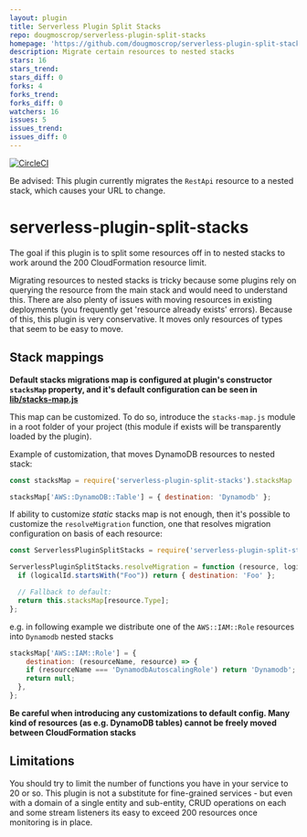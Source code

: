 ```yaml
---
layout: plugin
title: Serverless Plugin Split Stacks
repo: dougmoscrop/serverless-plugin-split-stacks
homepage: 'https://github.com/dougmoscrop/serverless-plugin-split-stacks'
description: Migrate certain resources to nested stacks
stars: 16
stars_trend: 
stars_diff: 0
forks: 4
forks_trend: 
forks_diff: 0
watchers: 16
issues: 5
issues_trend: 
issues_diff: 0
---
```



[![CircleCI](https://circleci.com/gh/dougmoscrop/serverless-plugin-split-stacks.svg?style=svg)](https://circleci.com/gh/dougmoscrop/serverless-plugin-split-stacks)

Be advised: This plugin currently migrates the `RestApi` resource to a nested stack, which causes your URL to change.

# serverless-plugin-split-stacks

The goal if this plugin is to split some resources off in to nested stacks to work around the 200 CloudFormation resource limit.

Migrating resources to nested stacks is tricky because some plugins rely on querying the resource from the main stack and would need to understand this. There are also plenty of issues with moving resources in existing deployments (you frequently get 'resource already exists' errors). Because of this, this plugin is very conservative. It moves only resources of types that seem to be easy to move.

## Stack mappings

__Default stacks migrations map is configured at plugin's constructor `stacksMap` property, and it's default configuration can be seen in [lib/stacks-map.js](https://github.com/dougmoscrop/serverless-plugin-split-stacks/blob/master/lib/stacks-map.js)__

This map can be customized. To do so, introduce the `stacks-map.js` module in a root folder of your project (this module if exists will be transparently loaded by the plugin).

Example of customization, that moves DynamoDB resources to nested stack:

```javascript
const stacksMap = require('serverless-plugin-split-stacks').stacksMap

stacksMap['AWS::DynamoDB::Table'] = { destination: 'Dynamodb' };
```

If ability to customize _static_ stacks map is not enough, then it's possible to
customize the `resolveMigration` function, one that resolves migration configuration on basis of each resource:

```javascript
const ServerlessPluginSplitStacks = require('serverless-plugin-split-stacks');

ServerlessPluginSplitStacks.resolveMigration = function (resource, logicalId, serverless) {
  if (logicalId.startsWith("Foo")) return { destination: 'Foo' };

  // Fallback to default:
  return this.stacksMap[resource.Type];
};
```

e.g. in following example we distribute one of the `AWS::IAM::Role` resources into `Dynamodb` nested stacks

```javascript
stacksMap['AWS::IAM::Role'] = {
	destination: (resourceName, resource) => {
    if (resourceName === 'DynamodbAutoscalingRole') return 'Dynamodb';
    return null;
  },
};

```

__Be careful when introducing any customizations to default config. Many kind of resources (as e.g. DynamoDB tables) cannot be freely moved between CloudFormation stacks__

## Limitations

You should try to limit the number of functions you have in your service to 20 or so. This plugin is not a substitute for fine-grained services - but even with a domain of a single entity and sub-entity, CRUD operations on each and some stream listeners its easy to exceed 200 resources once monitoring is in place.
